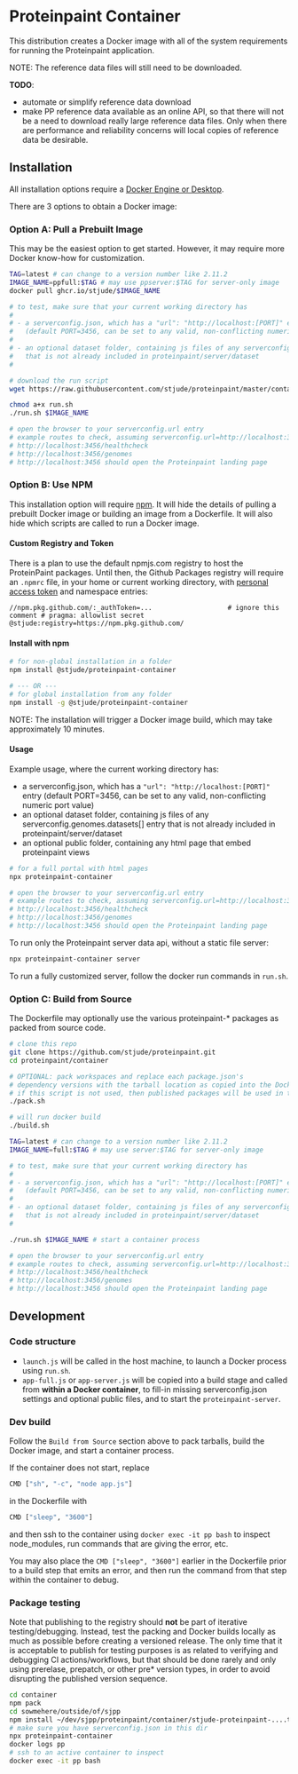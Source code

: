 # Proteinpaint Container

This distribution creates a Docker image with all of the system requirements
for running the Proteinpaint application. 

NOTE: The reference data files will still need to be downloaded.

**TODO**:
- automate or simplify reference data download
- make PP reference data available as an online API, so that there will not be a need 
to download really large reference data files. Only when there are performance and
reliability concerns will local copies of reference data be desirable.

## Installation

All installation options require a [Docker Engine or Desktop](https://www.docker.com/).

There are 3 options to obtain a Docker image:

### Option A: Pull a Prebuilt Image

This may be the easiest option to get started. However, it may require more Docker know-how
for customization.

```bash
TAG=latest # can change to a version number like 2.11.2
IMAGE_NAME=ppfull:$TAG # may use ppserver:$TAG for server-only image
docker pull ghcr.io/stjude/$IMAGE_NAME

# to test, make sure that your current working directory has
#
# - a serverconfig.json, which has a "url": "http://localhost:[PORT]" entry 
#   (default PORT=3456, can be set to any valid, non-conflicting numeric port value)
#
# - an optional dataset folder, containing js files of any serverconfig.genomes.datasets[] entry
#   that is not already included in proteinpaint/server/dataset 
#   

# download the run script
wget https://raw.githubusercontent.com/stjude/proteinpaint/master/container/run.sh

chmod a+x run.sh
./run.sh $IMAGE_NAME

# open the browser to your serverconfig.url entry
# example routes to check, assuming serverconfig.url=http://localhost:3456
# http://localhost:3456/healthcheck
# http://localhost:3456/genomes
# http://localhost:3456 should open the Proteinpaint landing page
```

### Option B: Use NPM

This installation option will require [npm](https://docs.npmjs.com/downloading-and-installing-node-js-and-npm).
It will hide the details of pulling a prebuilt Docker image or building an image from a Dockerfile. It will also
hide which scripts are called to run a Docker image.

#### Custom Registry and Token 

There is a plan to use the default npmjs.com registry to host the ProteinPaint packages. Until then, 
the Github Packages registry will require an `.npmrc` file, in your home or current working directory,
with [personal access token](https://docs.github.com/en/authentication/keeping-your-account-and-data-secure/creating-a-personal-access-token)
and namespace entries:

```text
//npm.pkg.github.com/:_authToken=...                   # ignore this comment # pragma: allowlist secret
@stjude:registry=https://npm.pkg.github.com/
```

#### Install with npm

```bash
# for non-global installation in a folder
npm install @stjude/proteinpaint-container

# --- OR ---
# for global installation from any folder
npm install -g @stjude/proteinpaint-container
```

NOTE: The installation will trigger a Docker image build, which may take
approximately 10 minutes.

#### Usage

Example usage, where the current working directory has:
- a serverconfig.json, which has a `"url": "http://localhost:[PORT]"` entry
(default PORT=3456, can be set to any valid, non-conflicting numeric port value)
- an optional dataset folder, containing js files of any serverconfig.genomes.datasets[]
entry that is not already included in proteinpaint/server/dataset 
- an optional public folder, containing any html page that embed proteinpaint views

```bash
# for a full portal with html pages
npx proteinpaint-container

# open the browser to your serverconfig.url entry
# example routes to check, assuming serverconfig.url=http://localhost:3456
# http://localhost:3456/healthcheck
# http://localhost:3456/genomes
# http://localhost:3456 should open the Proteinpaint landing page
```

To run only the Proteinpaint server data api, without a static file server:
```bash
npx proteinpaint-container server
```

To run a fully customized server, follow the docker run commands in `run.sh`.

### Option C: Build from Source

The Dockerfile may optionally use the various proteinpaint-* packages as packed from source code.

```bash
# clone this repo
git clone https://github.com/stjude/proteinpaint.git
cd proteinpaint/container

# OPTIONAL: pack workspaces and replace each package.json's 
# dependency versions with the tarball location as copied into the Docker build
# if this script is not used, then published packages will be used in the Docker build
./pack.sh

# will run docker build
./build.sh

TAG=latest # can change to a version number like 2.11.2
IMAGE_NAME=full:$TAG # may use server:$TAG for server-only image

# to test, make sure that your current working directory has
#
# - a serverconfig.json, which has a "url": "http://localhost:[PORT]" entry 
#   (default PORT=3456, can be set to any valid, non-conflicting numeric port value)
#
# - an optional dataset folder, containing js files of any serverconfig.genomes.datasets[] entry
#   that is not already included in proteinpaint/server/dataset 
#   

./run.sh $IMAGE_NAME # start a container process

# open the browser to your serverconfig.url entry
# example routes to check, assuming serverconfig.url=http://localhost:3456
# http://localhost:3456/healthcheck
# http://localhost:3456/genomes
# http://localhost:3456 should open the Proteinpaint landing page
```

## Development

### Code structure

- `launch.js` will be called in the host machine, to launch a Docker process using `run.sh`.
- `app-full.js` or `app-server.js` will be copied into a build stage and called from **within a Docker container**,
to fill-in missing serverconfig.json settings and optional public files, and to start the `proteinpaint-server`.


### Dev build

Follow the `Build from Source` section above to pack tarballs, build the Docker image, and start a container process.

If the container does not start, replace
```bash
CMD ["sh", "-c", "node app.js"]
```
in the Dockerfile with
```bash
CMD ["sleep", "3600"]
```

and then ssh to the container using `docker exec -it pp bash` to inspect
node_modules, run commands that are giving the error, etc.

You may also place the `CMD ["sleep", "3600"]` earlier in the Dockerfile
prior to a build step that emits an error, and then run the command from
that step within the container to debug.


### Package testing

Note that publishing to the registry should **not** be part of iterative testing/debugging.
Instead, test the packing and Docker builds locally as much as possible before creating a
versioned release. The only time that it is acceptable to publish for testing purposes is
as related to verifying and debugging CI actions/workflows, but that should be done rarely
and only using prerelase, prepatch, or other pre* version types, in order to avoid disrupting the 
published version sequence.

```bash
cd container
npm pack
cd sowmehere/outside/of/sjpp
npm install ~/dev/sjpp/proteinpaint/container/stjude-proteinpaint-....tgz
# make sure you have serverconfig.json in this dir
npx proteinpaint-container
docker logs pp
# ssh to an active container to inspect
docker exec -it pp bash
```
